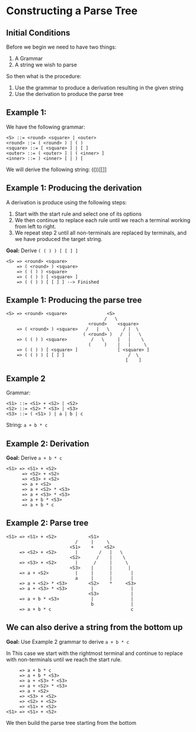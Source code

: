 # Constructing a Parse Tree

## Initial Conditions
Before we begin we need to have two things:

1. A Grammar
2. A string we wish to parse

So then what is the procedure:

1. Use the grammar to produce a derivation resulting in the given string
2. Use the derivation to produce the parse tree

## Example 1:
We have the following grammar:

```
<S> ::= <round> <square> | <outer>
<round> ::= ( <round> ) | ( )
<square> ::= [ <square> ] | [ ]
<outer> ::= ( <outer> ] | ( <inner> ]
<inner> ::= ) <inner> [ | ) [
```

We will derive the following string: (())[[]]

## Example 1: Producing the derivation
A derivation is produce using the following steps:

1. Start with the start rule and select one of its options
2. We then continue to replace each rule until we reach a terminal working from left to right.
3. We repeat step 2 until all non-terminals are replaced by terminals, and we have produced the target string.

**Goal:** Derive `( ( ) ) [ [ ] ]`
```
<S> => <round> <square>
    => ( <round> ) <square>
    => ( ( ) ) <square>
    => ( ( ) ) [ <square> ]
    => ( ( ) ) [ [ ] ] --> Finished
```

## Example 1: Producing the parse tree
```
<S> => <round> <square>               <S>
                                     /   \
                               <round>    <square>
    => ( <round> ) <square>   /   |   \     / |  \
                             ( <round> )   /  |   \
    => ( ( ) ) <square>         /   \     |   |    \
                               (     )    |   |     \
    => ( ( ) ) [ <square> ]               [ <square> ]
    => ( ( ) ) [ [ ] ]                        /  \
                                             [    ]
```


## Example 2
Grammar:
```
<S1> ::= <S1> + <S2> | <S2>
<S2> ::= <S2> * <S3> | <S3>
<S3> ::= ( <S1> ) | a | b | c
```

String: `a + b * c`

## Example 2: Derivation
**Goal:** Derive `a + b * c`

```
<S1> => <S1> + <S2>
      => <S2> + <S2>
      => <S3> + <S2>
      => a + <S2>
      => a + <S2> * <S3>
      => a + <S3> * <S3>
      => a + b * <S3>
      => a + b * c
```

## Example 2: Parse tree

```
<S1> => <S1> + <S2>            <S1>
                          /     |     \
                        <S1>    +    <S2>
     => <S2> + <S2>       |        /   |   \
                        <S2>      /    |    \
     => <S3> + <S2>       |      /     |     \
                        <S3>    |      |      |
     => a + <S2>          |     |      |       |
                          a     |      |       |
     => a + <S2> * <S3>        <S2>    *     <S3>
     => a + <S3> * <S3>         |              |
                               <S3>            |
     => a + b * <S3>            |              |
                                b              |
     => a + b * c                              c
```

## We can also derive a string from the bottom up
**Goal:** Use Example 2 grammar to derive `a + b * c`

In This case we start with the rightmost terminal and continue to replace with non-terminals until we reach the start rule.

```
     => a + b * c
     => a + b * <S3>
     => a + <S3> * <S3>
     => a + <S2> * <S3>
     => a + <S2>
     => <S3> + <S2>
     => <S2> + <S2>
     => <S1> + <S2>
<S1> => <S1> + <S2>
```

We then build the parse tree starting from the bottom
